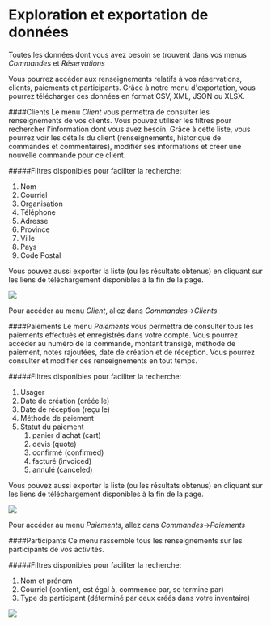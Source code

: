 # Exploration et exportation de données

Toutes les données dont vous avez besoin se trouvent dans vos menus *Commandes* et *Réservations*

Vous pourrez accéder aux renseignements relatifs à vos réservations, clients, paiements et participants. Grâce à notre menu d'exportation, vous pourrez télécharger ces données en format CSV, XML, JSON ou XLSX.

####Clients
Le menu *Client* vous permettra de consulter les renseignements de vos clients. Vous pouvez utiliser les filtres pour rechercher l'information dont vous avez besoin. Grâce à cette liste, vous pourrez voir les détails du client (renseignements, historique de commandes et commentaires), modifier ses informations et créer une nouvelle commande pour ce client.

#####Filtres disponibles pour faciliter la recherche:
1. Nom
2. Courriel
3. Organisation
4. Téléphone
5. Adresse
6. Province
7. Ville
8. Pays
9. Code Postal

Vous pouvez aussi exporter la liste (ou les résultats obtenus) en cliquant sur les liens de téléchargement disponibles à la fin de la page.

![](https://api.monosnap.com/rpc/file/download?id=TY7CwwaYJJkw5zY4PZVeaHE5YYVK0c)


Pour accéder au menu *Client*, allez dans *Commandes*→*Clients*



####Paiements
Le menu *Paiements* vous permettra de consulter tous les paiements effectués et enregistrés dans votre compte. Vous pourrez accéder au numéro de la commande, montant transigé, méthode de paiement, notes rajoutées, date de création et de réception. Vous pourrez consulter et modifier ces renseignements en tout temps.

#####Filtres disponibles pour faciliter la recherche:

1. Usager
2. Date de création (créée le)
3. Date de réception (reçu le)
4. Méthode de paiement
5. Statut du paiement
    1. panier d'achat (cart)
    2. devis (quote)
    3. confirmé (confirmed)
    4. facturé (invoiced)
    5. annulé (canceled)

Vous pouvez aussi exporter la liste (ou les résultats obtenus) en cliquant sur les liens de téléchargement disponibles à la fin de la page.


![](https://api.monosnap.com/rpc/file/download?id=26BbFCqYsPupL0CEGlpElqbgAoEgiY)

Pour accéder au menu *Paiements*, allez dans *Commandes*→*Paiements*


####Participants
Ce menu rassemble tous les renseignements sur les participants de vos activités.

#####Filtres disponibles pour faciliter la recherche:
1. Nom et prénom
2. Courriel (contient, est égal à, commence par, se termine par)
3. Type de participant (déterminé par ceux créés dans votre inventaire)


![](https://api.monosnap.com/rpc/file/download?id=W6W2UavTdPpHjwhP2FgCpGiU1TMRr1)

